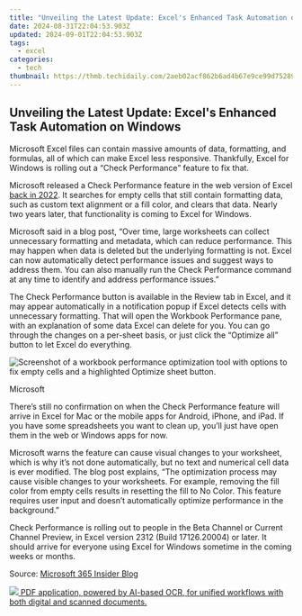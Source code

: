```yaml
---
title: "Unveiling the Latest Update: Excel's Enhanced Task Automation on Windows"
date: 2024-08-31T22:04:53.903Z
updated: 2024-09-01T22:04:53.903Z
tags:
  - excel
categories:
  - tech
thumbnail: https://thmb.techidaily.com/2aeb02acf862b6ad4b67e9ce99d75289c32cf73cca9a229e16ca142428daa51f.jpg
---
```


## Unveiling the Latest Update: Excel's Enhanced Task Automation on Windows

Microsoft Excel files can contain massive amounts of data, formatting, and formulas, all of which can make Excel less responsive. Thankfully, Excel for Windows is rolling out a “Check Performance” feature to fix that.

 Microsoft released a Check Performance feature in the web version of Excel [back in 2022](https://android-transfer.techidaily.com/in-2024-how-to-transfer-photos-from-realme-12-5g-to-laptop-without-usb-drfone-by-drfone-transfer-from-android-transfer-from-android/). It searches for empty cells that still contain formatting data, such as custom text alignment or a fill color, and clears that data. Nearly two years later, that functionality is coming to Excel for Windows.

 Microsoft said in a blog post, “Over time, large worksheets can collect unnecessary formatting and metadata, which can reduce performance. This may happen when data is deleted but the underlying formatting is not. Excel can now automatically detect performance issues and suggest ways to address them. You can also manually run the Check Performance command at any time to identify and address performance issues.”

 The Check Performance button is available in the Review tab in Excel, and it may appear automatically in a notification popup if Excel detects cells with unnecessary formatting. That will open the Workbook Performance pane, with an explanation of some data Excel can delete for you. You can go through the changes on a per-sheet basis, or just click the “Optimize all” button to let Excel do everything.

![Screenshot of a workbook performance optimization tool with options to fix empty cells and a highlighted Optimize sheet button.](https://static1.howtogeekimages.com/wordpress/wp-content/uploads/2024/04/optimizesheetbutton.png) 

Microsoft

 There’s still no confirmation on when the Check Performance feature will arrive in Excel for Mac or the mobile apps for Android, iPhone, and iPad. If you have some spreadsheets you want to clean up, you’ll just have open them in the web or Windows apps for now.

 Microsoft warns the feature can cause visual changes to your worksheet, which is why it’s not done automatically, but no text and numerical cell data is ever modified. The blog post explains, “The optimization process may cause visible changes to your worksheets. For example, removing the fill color from empty cells results in resetting the fill to No Color. This feature requires user input and doesn’t automatically optimize performance in the background.”

 Check Performance is rolling out to people in the Beta Channel or Current Channel Preview, in Excel version 2312 (Build 17126.20004) or later. It should arrive for everyone using Excel for Windows sometime in the coming weeks or months.

 Source: [Microsoft 365 Insider Blog](https://insider.microsoft365.com/en-us/blog/make-your-workbooks-more-performant-with-check-performance-in-excel-for-windows)

<ins class="adsbygoogle"
     style="display:block"
     data-ad-format="autorelaxed"
     data-ad-client="ca-pub-7571918770474297"
     data-ad-slot="1223367746"></ins>



<ins class="adsbygoogle"
     style="display:block"
     data-ad-client="ca-pub-7571918770474297"
     data-ad-slot="8358498916"
     data-ad-format="auto"
     data-full-width-responsive="true"></ins>



<!-- affiliate ads begin -->
<a href="https://checkout.abbyy.com/order/checkout.php?PRODS=39254762&QTY=1&AFFILIATE=108875&CART=1"> <img src="https://secure.avangate.com/images/merchant/0e5fb5c76fca16adbee503c9aff393cd/products/11_FR-Badges-NEW-FR-Standard-16-WIN-200.png" border="0"> PDF application, powered by AI-based OCR, for unified workflows with both digital and scanned documents. </a>
<!-- affiliate ads end -->
